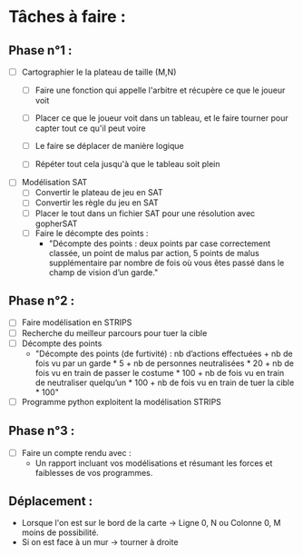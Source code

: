 # Tâches à faire :

## Phase n°1 :
- [ ] Cartographier le la plateau de taille (M,N)
  - [ ] Faire une fonction qui appelle l'arbitre et récupère ce que le joueur voit
  - [ ] Placer ce que le joueur voit dans un tableau, et le faire tourner pour capter tout ce qu'il peut voire
  - [ ] Le faire se déplacer de manière logique
  - [ ] Répéter tout cela jusqu'à que le tableau soit plein


- [ ] Modélisation SAT
  - [ ] Convertir le plateau de jeu en SAT
  - [ ] Convertir les règle du jeu en SAT
  - [ ] Placer le tout dans un fichier SAT pour une résolution avec gopherSAT
  -[ ] Faire le décompte des points :
    - "Décompte des points : deux points par case correctement classée, un point de malus par action, 5 points de malus supplémentaire par nombre de fois où vous êtes passé dans le champ de vision d’un garde."

## Phase n°2 :
- [ ] Faire modélisation en STRIPS 
- [ ] Recherche du meilleur parcours pour tuer la cible
- [ ] Décompte des points
  - "Décompte des points (de furtivité) : nb d’actions effectuées + nb de fois vu par un garde * 5 + nb de personnes neutralisées * 20 + nb de fois vu en train de passer le costume * 100 + nb de fois vu en train de neutraliser quelqu’un * 100 + nb de fois vu en train de tuer la cible * 100"
- [ ] Programme python exploitent la modélisation STRIPS

## Phase n°3 :
- [ ] Faire un compte rendu avec : 
  - Un rapport incluant vos modélisations et résumant les forces et faiblesses de vos programmes.


## Déplacement :

- Lorsque l'on est sur le bord de la carte -> Ligne 0, N ou Colonne 0, M moins de possibilité.
- Si on est face à un mur -> tourner à droite 
